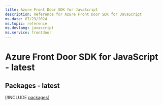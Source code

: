 ```yaml
---
title: Azure Front Door SDK for JavaScript
description: Reference for Azure Front Door SDK for JavaScript
ms.date: 07/29/2024
ms.topic: reference
ms.devlang: javascript
ms.service: frontdoor
---
```

# Azure Front Door SDK for JavaScript - latest
## Packages - latest
[!INCLUDE [packages](front-door-index.md)]
